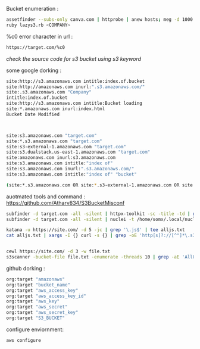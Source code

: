 

Bucket enumeration :
```bash
assetfinder --subs-only canva.com | httprobe | anew hosts; meg -d 1000 -v /; gf s3-buckets
ruby lazys3.rb <COMPANY> 
```


%c0 error character in url :
```bash
https://target.com/%c0
```

*check the source code for s3 bucket using s3 keyword*

some google dorking :
```bash
site:http://s3.amazonaws.com intitle:index.of.bucket
site:http://amazonaws.com inurl:".s3.amazonaws.com/"
site:.s3.amazonaws.com "Company"
intitle:index.of.bucket
site:http://s3.amazonaws.com intitle:Bucket loading
site:*.amazonaws.com inurl:index.html
Bucket Date Modified



site:s3.amazonaws.com "target.com"
site:*.s3.amazonaws.com "target.com"
site:s3-external-1.amazonaws.com "target.com"
site:s3.dualstack.us-east-1.amazonaws.com "target.com"
site:amazonaws.com inurl:s3.amazonaws.com 
site:s3.amazonaws.com intitle:"index of"  
site:s3.amazonaws.com inurl:".s3.amazonaws.com/"  
site:s3.amazonaws.com intitle:"index of" "bucket"

(site:*.s3.amazonaws.com OR site:*.s3-external-1.amazonaws.com OR site:*.s3.dualstack.us-east-1.amazonaws.com OR site:*.s3.ap-south-1.amazonaws.com) "target.com"
```

auotmated tools and command :
https://github.com/Atharv834/S3BucketMisconf
```bash
subfinder -d target.com -all -silent | httpx-toolkit -sc -title -td | grep "Amazon S3"
subfinder -d target.com -all -silent | nuclei -t /home/somx/.local/nuclei-templates/http/technologies/s3-detect.yaml

katana -u https://site.com/ -d 5 -jc | grep '\.js$' | tee alljs.txt
cat alljs.txt | xargs -I {} curl -s {} | grep -oE 'http[s]?://[^"]*\.s3\.amazonaws\.com[^" ]*' | sort -u


cewl https://site.com/ -d 3 -w file.txt
s3scanner -bucket-file file.txt -enumerate -threads 10 | grep -aE 'AllUsers: \[.*(READ|WRITE|FULL).*]'

```


github dorking :
```bash
org:target "amazonaws"
org:target "bucket_name" 
org:target "aws_access_key"
org:target "aws_access_key_id"
org:target "aws_key"
org:target "aws_secret"
org:target "aws_secret_key"
org:target "S3_BUCKET"
```


configure enviornment:
```bash
aws configure
```

